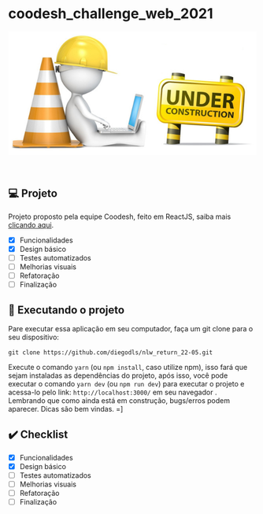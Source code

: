 # coodesh_challenge_web_2021

<p dir="auto" align="center">
  <a
    target="_blank"
    alt="Em contrução!" 
   title="Em contrução!"
    href="https://github.com/diegodls/coodesh_challenge_web_2021"
  >
    <img alt="Em contrução!" title="Em contrução!"
    style="max-width: 100%;"
    src="https://github.com/diegodls/coodesh_challenge_web_2021/blob/assets/under_construction.jpg"/>
    </a>
</p>
</br>

## :computer: Projeto
Projeto proposto pela equipe Coodesh, feito em ReactJS, saiba mais [clicando aqui](https://lab.coodesh.com/public-challenges/front-end-challenge-2021).
</br>

- [x] Funcionalidades
- [x] Design básico
- [ ] Testes automatizados
- [ ] Melhorias visuais
- [ ] Refatoração
- [ ] Finalização

## :sparkler: Executando o projeto
Pare executar essa aplicação em seu computador, faça um git clone para o seu dispositivo:</br>

```
git clone https://github.com/diegodls/nlw_return_22-05.git
```

Execute o comando `yarn` (ou `npm install`, caso utilize npm), isso fará que sejam instaladas as dependências do projeto, após isso, você pode executar o comando `yarn dev` (ou `npm run dev`) para executar o projeto e acessa-lo pelo link: `http://localhost:3000/` em seu navegador .</br>
Lembrando que como ainda está em construção, bugs/erros podem aparecer. Dicas são bem vindas. =]</br>

## :heavy_check_mark: Checklist

- [x] Funcionalidades
- [x] Design básico
- [ ] Testes automatizados
- [ ] Melhorias visuais
- [ ] Refatoração
- [ ] Finalização
